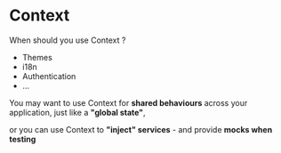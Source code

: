 # Context

When should you use Context ?

- Themes
- i18n
- Authentication
- …

You may want to use Context for **shared behaviours** across your application,
just like a **"global state"**,

or you can use Context to **"inject" services** - and provide **mocks when testing**
